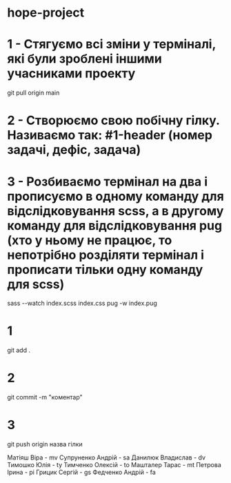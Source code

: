 # hope-project
<!-- * Дії, коли заходимо у проект -->
# 1 - Стягуємо всі зміни у терміналі, які були зроблені іншими учасниками проекту
git pull origin main 

# 2 - Створюємо свою побічну гілку. Називаємо так: #1-header (номер задачі, дефіс, задача)
# 3 - Розбиваємо термінал на два і прописуємо в одному команду для відслідковування scss, а в другому команду для відслідковування pug (хто у ньому не працює, то непотрібно розділяти термінал і прописати тільки одну команду для scss)
sass --watch index.scss index.css
pug -w index.pug

<!-- * Команди, коли закінчуємо роботу -->
# 1 
git add .
# 2
git commit -m "коментар"
# 3
git push origin назва гілки
<!-- ! Ні в якому разі не пуште у main. Заливаємо тільки свою гілку -->

<!-- * Префікси для назв класів -->
Матіяш Віра - mv
Супруненко Андрій - sa
Данилюк Владислав - dv
Тимошко Юлія - ty
Тимченко Олексій - to
Машталер Тарас - mt
Петрова Ірина - pi
Грицик Сергій - gs
Федченко Андрій - fa
<!-- ! Називаємо наступним чином: префікс, дефіс, основна назва. Все пишемо по бему. -->